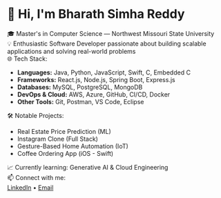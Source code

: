 # 👋 Hi, I'm Bharath Simha Reddy

🎓 Master's in Computer Science — Northwest Missouri State University  
💡 Enthusiastic Software Developer passionate about building scalable applications and solving real-world problems  
🌐 Tech Stack:
- **Languages:** Java, Python, JavaScript, Swift, C, Embedded C  
- **Frameworks:** React.js, Node.js, Spring Boot, Express.js  
- **Databases:** MySQL, PostgreSQL, MongoDB  
- **DevOps & Cloud:** AWS, Azure, GitHub, CI/CD, Docker  
- **Other Tools:** Git, Postman, VS Code, Eclipse

🛠️ Notable Projects:
- Real Estate Price Prediction (ML)
- Instagram Clone (Full Stack)
- Gesture-Based Home Automation (IoT)
- Coffee Ordering App (iOS - Swift)

📈 Currently learning: Generative AI & Cloud Engineering  
📫 Connect with me:  
[LinkedIn](https://www.linkedin.com/in/bharath-simha-reddy-kothapeta/) • [Email](mailto:bharathsimhareddykothapeta@gmail.com)
